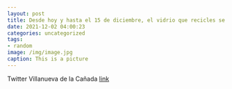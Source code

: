 ```yaml
---
layout: post
title: Desde hoy y hasta el 15 de diciembre, el vidrio que recicles se transformará en alimentos a beneficio de @fesbal_org. Puedes con...
date: 2021-12-02 04:00:23
categories: uncategorized
tags:
- random
image: /img/image.jpg
caption: This is a picture
---
```

Twitter Villanueva de la Cañada [link](https://twitter.com/AytoVDLCanada/status/1466037569758679040)
